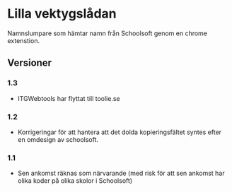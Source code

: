 # Lilla vektygslådan
Namnslumpare som hämtar namn från Schoolsoft genom en chrome extenstion.

## Versioner
### 1.3
* ITGWebtools har flyttat till toolie.se

### 1.2
* Korrigeringar för att hantera att det dolda kopieringsfältet syntes efter en omdesign av schoolsoft.

### 1.1
* Sen ankomst räknas som närvarande (med risk för att sen ankomst har olika koder på olika skolor i Schoolsoft)

